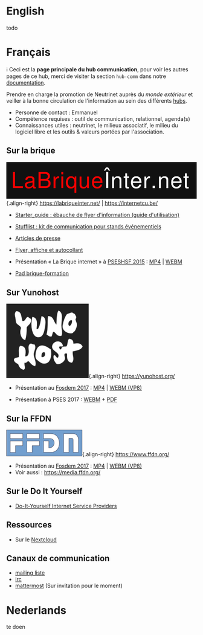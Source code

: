 <!-- TITLE: hub comm -->
<!-- SUBTITLE: Communication, communicatie, enz. -->

# English
todo
# Français

:information_source: Ceci est la **page principale du hub communication**, pour voir les autres pages de ce hub, merci de visiter la section `hub-comm` dans notre [documentation](all).

Prendre en charge la promotion de Neutrinet auprès du *monde extérieur* et veiller à la bonne circulation de l'information au sein des différents [hubs](all).

* Personne de contact : Emmanuel
* Compétence requises : outil de communication, relationnel, agenda(s)
* Connaissances utiles : neutrinet, le milieux associatif, le milieu du logiciel libre et les outils & valeurs portées par l'association.

## Sur la brique
![Labriqueinter Net](/uploads/labriqueinter-net.png "Labriqueinter Net"){.align-right}
https://labriqueinter.net/ | https://internetcu.be/

- [Starter_guide : ébauche de flyer d'information (guide d'utilisation)](https://github.com/labriqueinternet/communication)
- [Stufflist : kit de communication pour stands événementiels](https://github.com/labriqueinternet/communication/blob/master/stufflist.md)

- [Articles de presse](https://github.com/labriqueinternet/labriqueinter.net/blob/master/PRESS.md)

- [Flyer, affiche et autocollant](https://www.ffdn.org/wiki/doku.php?id=communication#presenter_la_brique_internet)

- Présentation « La Brique internet » à [PSESHSF 2015](https://www.pseshsf.org/fr/archives-et-videos/2015/) : [MP4](http://data.passageenseine.org/2015/mp4/PSES2015_brique-internet.mp4) | [WEBM](http://data.passageenseine.org/2015/webm)

- [Pad brique-formation](https://pad.lqdn.fr/p/brique-formation)

## Sur Yunohost
![Yunohost](/uploads/yunohost.png "Yunohost"){.align-right}
https://yunohost.org/

- Présentation au [Fosdem 2017](https://video.fosdem.org/2017/AW1.125/) : [MP4](https://video.fosdem.org/2017/AW1.125/yunohost.mp4) | [WEBM (VP8)](https://video.fosdem.org/2017/AW1.125/yunohost.vp8.webm)

- Présentation à PSES 2017 : [WEBM](http://data.passageenseine.org/2017/aleks-ljf_internet-futur-yunohost.webm) + [PDF](http://data.passageenseine.org/2017/aleks-ljf_internet-futur-yunohost.pdf)

## Sur la FFDN
![Logo Ffdn 0](/uploads/logo-ffdn-0.png "Logo Ffdn 0"){.align-right}
https://www.ffdn.org/

- Présentation au [Fosdem 2017](https://video.fosdem.org/2017/AW1.125/) : [MP4](https://video.fosdem.org/2017/AW1.125/ffdn.mp4) | [WEBM (VP8)](https://video.fosdem.org/2017/AW1.125/ffdn.vp8.webm)
- Voir aussi : https://media.ffdn.org/

## Sur le Do It Yourself

- [Do-It-Yourself Internet Service Providers](https://diyisp.org)

## Ressources

* Sur le [Nextcloud](https://files.neutrinet.be/s/xGAQCAMRK229H2g)

## Canaux de communication

* [mailing liste](mailto:neutrinet@lists.entransition.be)
* [irc](https://webchat.freenode.net/?channels=neutrinet)
* [mattermost](https://chat.neutrinet.be/neutrinet/channels/hub-communication) (Sur invitation pour le moment)

# Nederlands
te doen